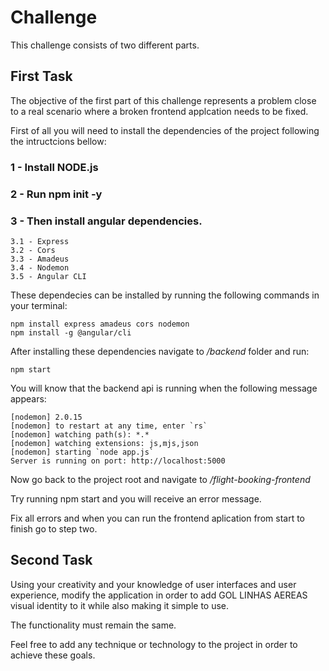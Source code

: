 # Challenge

This challenge consists of two different parts.

##  First Task

The objective of the first part of this challenge represents a problem close to a real scenario where a broken frontend applcation needs to be fixed.

First of all you will need to install the dependencies of the project following the intructcions bellow:

### 1 - Install NODE.js

### 2 - Run npm init -y

### 3 - Then install angular dependencies.

    3.1 - Express
    3.2 - Cors
    3.3 - Amadeus
    3.4 - Nodemon
    3.5 - Angular CLI

These dependecies can be installed by running the following commands in your terminal:

    npm install express amadeus cors nodemon
    npm install -g @angular/cli

After installing these dependencies navigate to */backend* folder and run:

    npm start

You will know that the backend api is running when the following message appears:

    [nodemon] 2.0.15
    [nodemon] to restart at any time, enter `rs`
    [nodemon] watching path(s): *.*
    [nodemon] watching extensions: js,mjs,json
    [nodemon] starting `node app.js`
    Server is running on port: http://localhost:5000

Now go back to the project root and navigate to */flight-booking-frontend*

Try running npm start and you will receive an error message.

Fix all errors and when you can run the frontend aplication from start to finish go to step two.

## Second Task

Using your creativity and your knowledge of user interfaces and user experience, modify the application in order to add GOL LINHAS AEREAS visual identity to it while also making it simple to use.

The functionality must remain the same.

Feel free to add any technique or technology to the project in order to achieve these goals.



   
